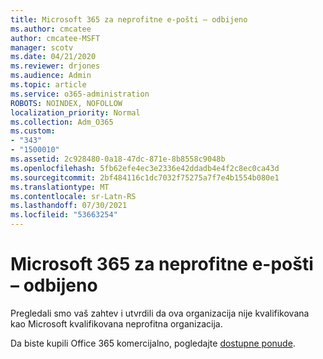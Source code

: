 ```yaml
---
title: Microsoft 365 za neprofitne e-pošti – odbijeno
ms.author: cmcatee
author: cmcatee-MSFT
manager: scotv
ms.date: 04/21/2020
ms.reviewer: drjones
ms.audience: Admin
ms.topic: article
ms.service: o365-administration
ROBOTS: NOINDEX, NOFOLLOW
localization_priority: Normal
ms.collection: Adm_O365
ms.custom:
- "343"
- "1500010"
ms.assetid: 2c928480-0a18-47dc-871e-8b8558c9048b
ms.openlocfilehash: 5fb62efe4ec3e2336e42ddadb4e4f2c8ec0ca43d
ms.sourcegitcommit: 2bf484116c1dc7032f75275a7f7e4b1554b080e1
ms.translationtype: MT
ms.contentlocale: sr-Latn-RS
ms.lasthandoff: 07/30/2021
ms.locfileid: "53663254"
---
```

# <a name="microsoft-365-for-nonprofits---declined"></a>Microsoft 365 za neprofitne e-pošti – odbijeno

Pregledali smo vaš zahtev i utvrdili da ova organizacija nije kvalifikovana kao Microsoft kvalifikovana neprofitna organizacija.
  
Da biste kupili Office 365 komercijalno, pogledajte [dostupne ponude](https://portal.office.com/AdminPortal/Home).
